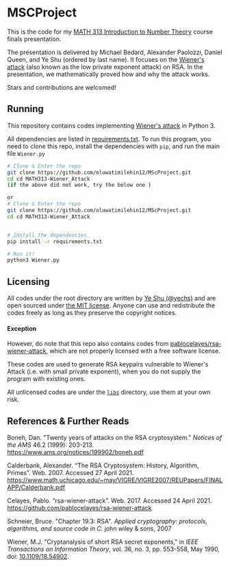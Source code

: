 # MSCProject

This is the code for my [MATH 313 Introduction to Number Theory](https://catalog.williams.edu/MATH/detail/?strm=1213&cn=313&crsid=011665) course finals presentation.

The presentation is delivered by Michael Bedard, Alexander Paolozzi, Daniel Queen, and Ye Shu (ordered by last name). It focuses on the [Wiener's attack](https://en.wikipedia.org/wiki/Wiener's_attack) (also known as the low private exponent attack) on RSA. In the presentation, we mathematically proved how and why the attack works.

Stars and contributions are welcomed!

## Running

This repository contains codes implementing [Wiener's attack](https://en.wikipedia.org/wiki/Wiener's_attack) in Python 3.

All dependencies are listed in [requirements.txt](./requirements.txt). To run this program, you need to clone this repo, install the dependencies with `pip`, and run the main file `Wiener.py`

```bash
# Clone & Enter the repo
git clone https://github.com/oluwatimilehin12/MScProject.git
cd cd MATH313-Wiener_Attack
(if the above did not work, try the below one )

or 
# Clone & Enter the repo
git clone https://github.com/oluwatimilehin12/MScProject.git
cd cd MATH313-Wiener_Attack


# Install the dependencies
pip install -r requirements.txt

# Run it!
python3 Wiener.py
```

## Licensing

All codes under the root directory are written by [Ye Shu (@yechs)](https://github.com/yechs) and are open sourced under [the MIT license](./LICENSE). Anyone can use and redistribute the codes freely as long as they preserve the copyright notices.

#### Exception

However, do note that this repo also contains codes from [pablocelayes/rsa-wiener-attack](https://github.com/pablocelayes/rsa-wiener-attack/tree/906d06109b600ebb515490bc061a2a4072052c14), which are not properly licensed with a free software license. 

These codes are used to generate RSA keypairs vulnerable to Wiener's Attack (i.e. with small private exponent), when you do not supply the program with existing ones.

All unlicensed codes are under the [`libs`](/libs) directory, use them at your own risk.

## References & Further Reads

Boneh, Dan. "Twenty years of attacks on the RSA cryptosystem." *Notices of the AMS* 46.2 (1999): 203-213. https://www.ams.org/notices/199902/boneh.pdf

Calderbank, Alexander. “The RSA Cryptosystem: History, Algorithm, Primes”. Web. 2007. Accessed 27 April 2021. https://www.math.uchicago.edu/~may/VIGRE/VIGRE2007/REUPapers/FINALAPP/Calderbank.pdf

Celayes, Pablo. “rsa-wiener-attack”. Web. 2017. Accessed 24 April 2021. https://github.com/pablocelayes/rsa-wiener-attack

Schneier, Bruce. "Chapter 19.3: RSA". *Applied cryptography: protocols, algorithms, and source code in C.* john wiley & sons, 2007

Wiener, M.J. "Cryptanalysis of short RSA secret exponents," in *IEEE Transactions on Information Theory*, vol. 36, no. 3, pp. 553-558, May 1990, doi: [10.1109/18.54902](https://doi.org/10.1109/18.54902).


